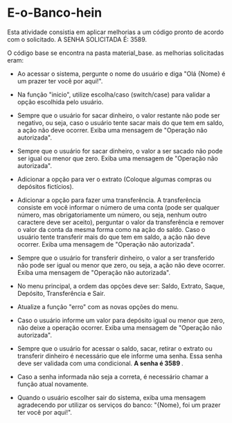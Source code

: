 # E-o-Banco-hein
Esta atividade consistia em aplicar melhorias a um código pronto de acordo com o solicitado.
A SENHA SOLICITADA É: 3589.

 O código base se encontra na pasta material_base. as melhorias solicitadas eram:

- Ao acessar o sistema, pergunte o nome do usuário e diga "Olá {Nome} é um prazer ter você por aqui!".

- Na função "inicio", utilize escolha/caso (switch/case) para validar a opção escolhida pelo usuário.

- Sempre que o usuário for sacar dinheiro, o valor restante não pode ser negativo, ou seja, caso o usuário tente sacar mais do que tem em saldo, a ação não deve ocorrer. Exiba uma mensagem de "Operação não autorizada".

- Sempre que o usuário for sacar dinheiro, o valor a ser sacado não pode ser igual ou menor que zero. Exiba uma mensagem de "Operação não autorizada".

- Adicionar a opção para ver o extrato (Coloque algumas compras ou depósitos fictícios).

- Adicionar a opção para fazer uma transferência. A transferência consiste em você informar o número de uma conta (pode ser qualquer número, mas obrigatoriamente um número, ou seja, nenhum outro caractere deve ser aceito), perguntar o valor da transferência e remover o valor da conta da mesma forma como na ação do saldo. Caso o usuário tente transferir mais do que tem em saldo, a ação não deve ocorrer. Exiba uma mensagem de "Operação não autorizada".

- Sempre que o usuário for transferir dinheiro, o valor a ser transferido não pode ser igual ou menor que zero, ou seja, a ação não deve ocorrer. Exiba uma mensagem de "Operação não autorizada".

- No menu principal, a ordem das opções deve ser: Saldo, Extrato, Saque, Depósito, Transferência e Sair.

- Atualize a função "erro" com as novas opções do menu.

- Caso o usuário informe um valor para depósito igual ou menor que zero, não deixe a operação ocorrer. Exiba uma mensagem de "Operação não autorizada".

- Sempre que o usuário for acessar o saldo, sacar, retirar o extrato ou transferir dinheiro é necessário que ele informe uma senha. Essa senha deve ser validada com uma condicional. <strong> A senha é 3589 </strong>.

- Caso a senha informada não seja a correta, é necessário chamar a função atual novamente.

- Quando o usuário escolher sair do sistema, exiba uma mensagem agradecendo por utilizar os serviços do banco: "{Nome}, foi um prazer ter você por aqui!".
